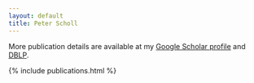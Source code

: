 ```yaml
---
layout: default
title: Peter Scholl
---
```


More publication details are available at my [Google Scholar profile](https://scholar.google.com/citations?user=1k1mPNAAAAAJ) and [DBLP](http://dblp.uni-trier.de/pers/hd/s/Scholl:Peter).

{% include publications.html %}
